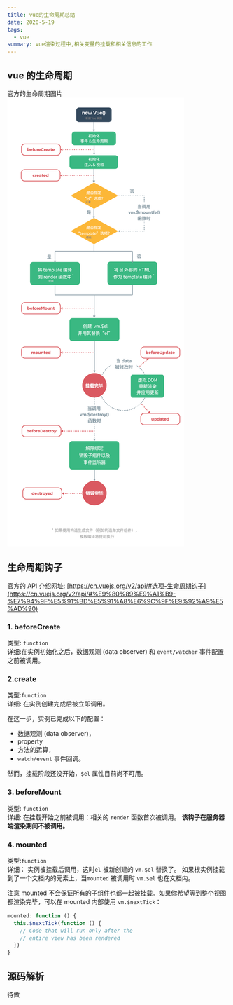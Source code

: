 ```yaml
---
title: vue的生命周期总结
date: 2020-5-19
tags:
  - vue
summary: vue渲染过程中,相关变量的挂载和相关信息的工作
---
```


## vue 的生命周期

官方的生命周期图片
![](./images/lifecycle.png)

## 生命周期钩子

官方的 API 介绍网址: [https://cn.vuejs.org/v2/api/#选项-生命周期钩子](https://cn.vuejs.org/v2/api/#%E9%80%89%E9%A1%B9-%E7%94%9F%E5%91%BD%E5%91%A8%E6%9C%9F%E9%92%A9%E5%AD%90)

### 1. beforeCreate

类型: `function`<br/>
详细:在实例初始化之后，数据观测 (data observer) 和 `event/watcher` 事件配置之前被调用。

### 2.create

类型:`function`<br/>
详细: 在实例创建完成后被立即调用。

在这一步，实例已完成以下的配置：

- 数据观测 (data observer)，
- property
- 方法的运算，
- `watch/event` 事件回调。

然而，挂载阶段还没开始，`$el` 属性目前尚不可用。

### 3. beforeMount

类型: `function`<br/>
详细: 在挂载开始之前被调用：相关的 `render` 函数首次被调用。 **该钩子在服务器端渲染期间不被调用。**

### 4. mounted

类型:`function`<br/>
详细：
实例被挂载后调用，这时`el` 被新创建的 `vm.$el` 替换了。
如果根实例挂载到了一个文档内的元素上，当`mounted` 被调用时 `vm.$el` 也在文档内。

注意 mounted 不会保证所有的子组件也都一起被挂载。如果你希望等到整个视图都渲染完毕，可以在 mounted 内部使用 `vm.$nextTick`：

```js
mounted: function () {
  this.$nextTick(function () {
    // Code that will run only after the
    // entire view has been rendered
  })
}
```

## 源码解析

待做
